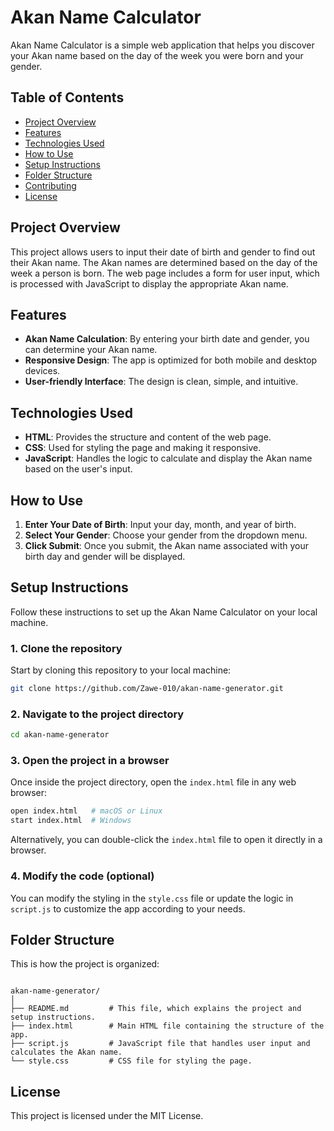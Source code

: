 # Akan Name Calculator

Akan Name Calculator is a simple web application that helps you discover your Akan name based on the day of the week you were born and your gender.

## Table of Contents
- [Project Overview](#project-overview)
- [Features](#features)
- [Technologies Used](#technologies-used)
- [How to Use](#how-to-use)
- [Setup Instructions](#setup-instructions)
- [Folder Structure](#folder-structure)
- [Contributing](#contributing)
- [License](#license)

## Project Overview

This project allows users to input their date of birth and gender to find out their Akan name. The Akan names are determined based on the day of the week a person is born. The web page includes a form for user input, which is processed with JavaScript to display the appropriate Akan name.

## Features

- **Akan Name Calculation**: By entering your birth date and gender, you can determine your Akan name.
- **Responsive Design**: The app is optimized for both mobile and desktop devices.
- **User-friendly Interface**: The design is clean, simple, and intuitive.

## Technologies Used

- **HTML**: Provides the structure and content of the web page.
- **CSS**: Used for styling the page and making it responsive.
- **JavaScript**: Handles the logic to calculate and display the Akan name based on the user's input.

## How to Use

1. **Enter Your Date of Birth**: Input your day, month, and year of birth.
2. **Select Your Gender**: Choose your gender from the dropdown menu.
3. **Click Submit**: Once you submit, the Akan name associated with your birth day and gender will be displayed.

## Setup Instructions

Follow these instructions to set up the Akan Name Calculator on your local machine.

### 1. Clone the repository

Start by cloning this repository to your local machine:

```bash
git clone https://github.com/Zawe-010/akan-name-generator.git
```

### 2. Navigate to the project directory

```bash
cd akan-name-generator
```

### 3. Open the project in a browser

Once inside the project directory, open the `index.html` file in any web browser:

```bash
open index.html   # macOS or Linux
start index.html  # Windows
```

Alternatively, you can double-click the `index.html` file to open it directly in a browser.

### 4. Modify the code (optional)

You can modify the styling in the `style.css` file or update the logic in `script.js` to customize the app according to your needs.

## Folder Structure

This is how the project is organized:

```

akan-name-generator/
│
├── README.md         # This file, which explains the project and setup instructions.
├── index.html        # Main HTML file containing the structure of the app.
├── script.js         # JavaScript file that handles user input and calculates the Akan name.
└── style.css         # CSS file for styling the page.
```

## License

This project is licensed under the MIT License.
